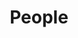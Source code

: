 ---
layout: team
title: People
background: /assets/theme/images/landing/home.jpg
description: Who we are
permalink: /people/
---